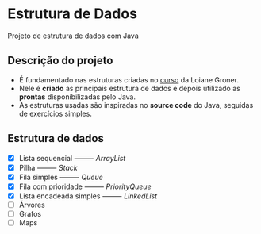 # Estrutura de Dados
Projeto de estrutura de dados com Java

## Descrição do projeto
- É fundamentado nas estruturas criadas no [curso](https://www.youtube.com/playlist?list=PLGxZ4Rq3BOBrgumpzz-l8kFMw2DLERdxi) da Loiane Groner.
- Nele é **criado** as principais estrutura de dados e depois utilizado as **prontas** disponibilizadas pelo Java.
- As estruturas usadas são inspiradas no **source code** do Java, seguidas de exercícios simples.

## Estrutura de dados
- [x] Lista sequencial ⸻ *ArrayList*
- [x] Pilha ⸻ *Stack*
- [x] Fila simples ⸻ *Queue*
- [x] Fila com prioridade ⸻ *PriorityQueue*
- [x] Lista encadeada simples ⸻ *LinkedList*
- [ ] Árvores
- [ ] Grafos
- [ ] Maps
